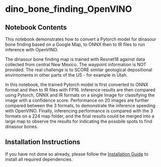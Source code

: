 # dino_bone_finding_OpenVINO

## Notebook Contents

This notebook demonstrates how to convert a Pytorch model for dinasour bone finding based on a Google Map, to ONNX then to IR files to run inference with OpenVINO.

The dinasour bone finding map is trained with Resnet18 against data collected from central New Mexico. The waypoint information is NOT provided. The real challenge is to SCORE similar geological depositional envirnoments in other parts of the US - for example in Utah.

In this notebook, the trained Pytorch model is first converted to ONNX format and then to IR files with FP16. Inference results are then compared using Pytorch, ONNX and IR formats on a single Image for classifying the image with a confidence score. Performance on 20 images are further compared between the 3 formats, to demonstrate the inference speeding with OpenVINO. Finally, inferencing performance is compared with the 3 formats on a 224 map folder, and the final results could be merged into a large map to observe the results for indicating the possbile spots to find dinasour bones.



## Installation Instructions

If you have not done so already, please follow the [Installation Guide](../../README.md) to install all required dependencies.
